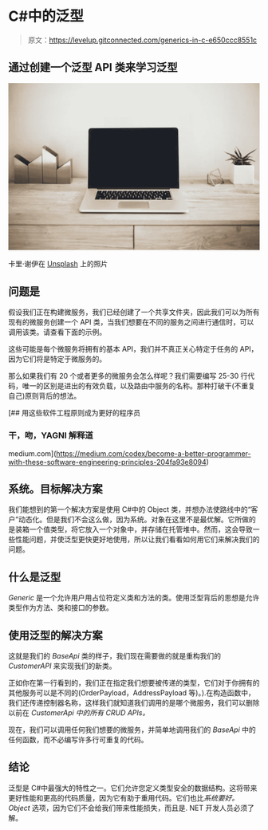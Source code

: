 # C#中的泛型

> 原文：<https://levelup.gitconnected.com/generics-in-c-e650ccc8551c>

## 通过创建一个泛型 API 类来学习泛型

![](img/7cf361e270bde2f689fa4b0381995b0f.png)

卡里·谢伊在 [Unsplash](https://unsplash.com/photos/1SAnrIxw5OY) 上的照片

## 问题是

假设我们正在构建微服务，我们已经创建了一个共享文件夹，因此我们可以为所有现有的微服务创建一个 API 类，当我们想要在不同的服务之间进行通信时，可以调用该类。请查看下面的示例。

这些可能是每个微服务将拥有的基本 API，我们并不真正关心特定于任务的 API，因为它们将是特定于微服务的。

那么如果我们有 20 个或者更多的微服务会怎么样呢？我们需要编写 25-30 行代码，唯一的区别是进出的有效负载，以及路由中服务的名称。那种打破干(不重复自己)原则背后的想法。

[](https://medium.com/codex/become-a-better-programmer-with-these-software-engineering-principles-204fa93e8094) [## 用这些软件工程原则成为更好的程序员

### 干，吻，YAGNI 解释道

medium.com](https://medium.com/codex/become-a-better-programmer-with-these-software-engineering-principles-204fa93e8094) 

## 系统。目标解决方案

我们能想到的第一个解决方案是使用 C#中的 Object 类，并想办法使路线中的“客户”动态化。但是我们不会这么做，因为系统。对象在这里不是最优解。它所做的是装箱一个值类型，将它放入一个对象中，并存储在托管堆中。然而，这会导致一些性能问题，并使泛型更快更好地使用，所以让我们看看如何用它们来解决我们的问题。

## 什么是泛型

*Generic* 是一个允许用户用占位符定义类和方法的类。使用泛型背后的思想是允许类型作为方法、类和接口的参数。

## 使用泛型的解决方案

这就是我们的 *BaseApi* 类的样子，我们现在需要做的就是重构我们的 *CustomerAPI* 来实现我们的新类。

正如你在第一行看到的，我们正在指定我们想要被传递的类型，它们对于你拥有的其他服务可以是不同的(OrderPayload，AddressPayload 等)。).在构造函数中，我们还传递控制器名称，这样我们就知道我们调用的是哪个微服务，我们可以删除以前在 *CustomerApi 中的所有 CRUD APIs。*

现在，我们可以调用任何我们想要的微服务，并简单地调用我们的 *BaseApi* 中的任何函数，而不必编写许多行可重复的代码。

## 结论

泛型是 C#中最强大的特性之一。它们允许您定义类型安全的数据结构。这将带来更好性能和更高的代码质量，因为它有助于重用代码。它们也比*系统要好。Object* 选项，因为它们不会给我们带来性能损失，而且是. NET 开发人员必须了解。